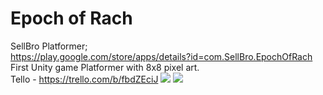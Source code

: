 # Epoch of Rach
 SellBro Platformer;</br>
 https://play.google.com/store/apps/details?id=com.SellBro.EpochOfRach </br>
 First Unity game Platformer with 8x8 pixel art.</br>
Tello - https://trello.com/b/fbdZEciJ
![](https://github.com/SVell/EpochOfRach/blob/master/Images/scr1.png)
![](https://github.com/SVell/EpochOfRach/blob/master/Images/scr2.png)
